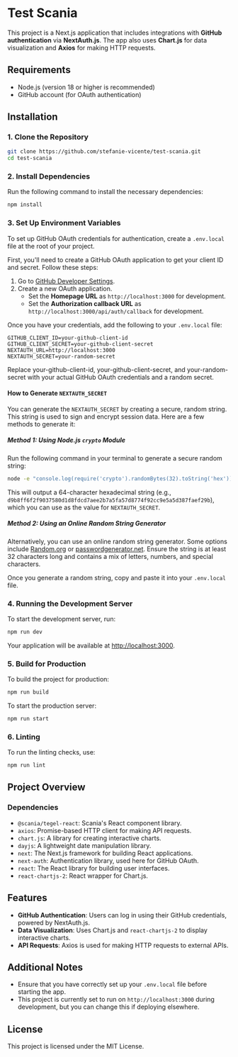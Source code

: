 # Test Scania

This project is a Next.js application that includes integrations with **GitHub authentication** via **NextAuth.js**. The app also uses **Chart.js** for data visualization and **Axios** for making HTTP requests.

## Requirements

- Node.js (version 18 or higher is recommended)
- GitHub account (for OAuth authentication)

## Installation

### 1. Clone the Repository

```bash
git clone https://github.com/stefanie-vicente/test-scania.git
cd test-scania
```

### 2. Install Dependencies

Run the following command to install the necessary dependencies:

```bash
npm install
```

### 3. Set Up Environment Variables

To set up GitHub OAuth credentials for authentication, create a `.env.local` file at the root of your project.

First, you'll need to create a GitHub OAuth application to get your client ID and secret. Follow these steps:

1. Go to [GitHub Developer Settings](https://github.com/settings/developers).
2. Create a new OAuth application.
   - Set the **Homepage URL** as `http://localhost:3000` for development.
   - Set the **Authorization callback URL** as `http://localhost:3000/api/auth/callback` for development.
   
Once you have your credentials, add the following to your `.env.local` file:

```env
GITHUB_CLIENT_ID=your-github-client-id
GITHUB_CLIENT_SECRET=your-github-client-secret
NEXTAUTH_URL=http://localhost:3000
NEXTAUTH_SECRET=your-random-secret
```

Replace your-github-client-id, your-github-client-secret, and your-random-secret with your actual GitHub OAuth credentials and a random secret.

#### How to Generate `NEXTAUTH_SECRET`

You can generate the `NEXTAUTH_SECRET` by creating a secure, random string. This string is used to sign and encrypt session data. Here are a few methods to generate it:

##### Method 1: Using Node.js `crypto` Module

Run the following command in your terminal to generate a secure random string:

```bash
node -e "console.log(require('crypto').randomBytes(32).toString('hex'))"
```

This will output a 64-character hexadecimal string (e.g., `d9b8ff6f2f9037580d1d8fdcd7aee2b7a5fa57d8774f92cc9e5a5d387faef29b`), which you can use as the value for `NEXTAUTH_SECRET`.

##### Method 2: Using an Online Random String Generator

Alternatively, you can use an online random string generator. Some options include [Random.org](https://www.random.org/strings/) or [passwordgenerator.net](https://passwordgenerator.net/). Ensure the string is at least 32 characters long and contains a mix of letters, numbers, and special characters.

Once you generate a random string, copy and paste it into your `.env.local` file.

### 4. Running the Development Server

To start the development server, run:

```bash
npm run dev
```

Your application will be available at [http://localhost:3000](http://localhost:3000).

### 5. Build for Production

To build the project for production:

```bash
npm run build
```

To start the production server:

```bash
npm run start
```

### 6. Linting

To run the linting checks, use:

```bash
npm run lint
```

## Project Overview

### Dependencies

- `@scania/tegel-react`: Scania's React component library.
- `axios`: Promise-based HTTP client for making API requests.
- `chart.js`: A library for creating interactive charts.
- `dayjs`: A lightweight date manipulation library.
- `next`: The Next.js framework for building React applications.
- `next-auth`: Authentication library, used here for GitHub OAuth.
- `react`: The React library for building user interfaces.
- `react-chartjs-2`: React wrapper for Chart.js.

## Features

- **GitHub Authentication**: Users can log in using their GitHub credentials, powered by NextAuth.js.
- **Data Visualization**: Uses Chart.js and `react-chartjs-2` to display interactive charts.
- **API Requests**: Axios is used for making HTTP requests to external APIs.

## Additional Notes

- Ensure that you have correctly set up your `.env.local` file before starting the app.
- This project is currently set to run on `http://localhost:3000` during development, but you can change this if deploying elsewhere.

## License

This project is licensed under the MIT License.

